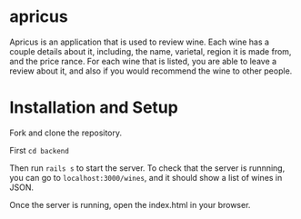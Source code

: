 # apricus

Apricus is an application that is used to review wine. Each wine has a couple details about it, including, the name, varietal, region it is made from, and the price rance. For each wine that is listed, you are able to leave a review about it, and also if you would recommend the wine to other people. 

# Installation and Setup

Fork and clone the repository.

First ``cd backend``

Then run ``rails s`` to start the server.
To check that the server is runnning, you can go to ``localhost:3000/wines``, and it should show a list of wines in JSON.

Once the server is running, open the index.html in your browser.


